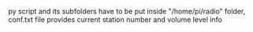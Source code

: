 py script and its subfolders have to be put inside "/home/pi/radio" folder, conf.txt file provides current station number and volume level info
